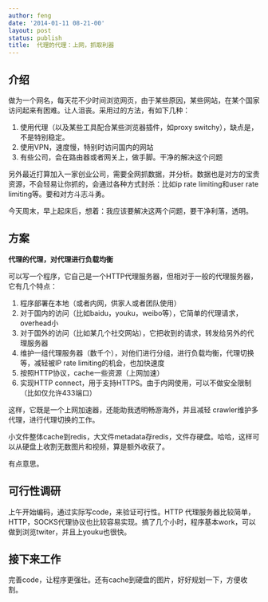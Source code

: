 ```yaml
---
author: feng
date: '2014-01-11 08-21-00'
layout: post
status: publish
title:  代理的代理：上网，抓取利器
---
```


##  介绍

做为一个网名，每天花不少时间浏览网页，由于某些原因，某些网站，在某个国家访问起来有困难。让人沮丧。采用过的方法，有如下几种：

1. 使用代理（以及某些工具配合某些浏览器插件，如proxy switchy），缺点是，不是特别稳定。
2. 使用VPN，速度慢，特别时访问国内的网站
3. 有些公司，会在路由器或者网关上，做手脚。干净的解决这个问题

另外最近打算加入一家创业公司，需要全网抓数据，并分析。数据也是对方的宝贵资源，不会轻易让你抓的，会通过各种方式封杀：比如ip rate limiting和user rate limiting等。要和对方斗志斗勇。

今天周末，早上起床后，想着：我应该要解决这两个问题，要干净利落，透明。

## 方案

**代理的代理，对代理进行负载均衡**

可以写一个程序，它自己是一个HTTP代理服务器，但相对于一般的代理服务器，它有几个特点：

1.  程序部署在本地（或者内网，供家人或者团队使用）
2.  对于国内的访问（比如baidu，youku，weibo等），它简单的代理请求，overhead小
3.  对于国外的访问（比如某几个社交网站），它把收到的请求，转发给另外的代理服务器
4.  维护一组代理服务器（数千个），对他们进行分组，进行负载均衡，代理切换等，减轻被IP rate limiting的机会，也加快速度
4.  按照HTTP协议，cache一些资源（上网加速）
5.  实现HTTP connect，用于支持HTTPS。由于内网使用，可以不做安全限制（比如仅允许433端口）

这样，它既是一个上网加速器，还能助我透明畅游海外，并且减轻 crawler维护多代理，进行代理切换的工作。

小文件整体cache到redis，大文件metadata存redis，文件存硬盘。哈哈，这样可以从硬盘上收割无数图片和视频，算是额外收获了。

有点意思。

## 可行性调研

上午开始编码，通过实际写code，来验证可行性。HTTP 代理服务器比较简单，HTTP，SOCKS代理协议也比较容易实现。搞了几个小时，程序基本work，可以做到浏览twiter，并且上youku也很快。

## 接下来工作

完善code，让程序更强壮。还有cache到硬盘的图片，好好规划一下，方便收割。 






